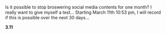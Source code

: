 Is it possible to stop broswering social media contents for one month? I really want to give myself a test... Starting March 11th 10:53 pm, I will record if this is possible over the next 30 days...

**3.11**
